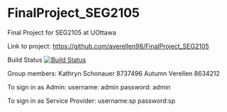 # FinalProject_SEG2105
Final Project for SEG2105 at UOttawa

Link to project: https://github.com/averellen98/FinalProject_SEG2105

Build Status
[![Build Status](https://circleci.com/gh/averellen98/FinalProject_SEG2105.png?branch=master)](https://circleci.com/gh/averellen98/FinalProject_SEG2105)

Group members:
  Kathryn Schonauer 8737496
  Autumn Verellen 8634212
  
  To sign in as Admin:
  username: admin
  password: admin

  To sign in as Service Provider:
  username:sp
  password:sp
